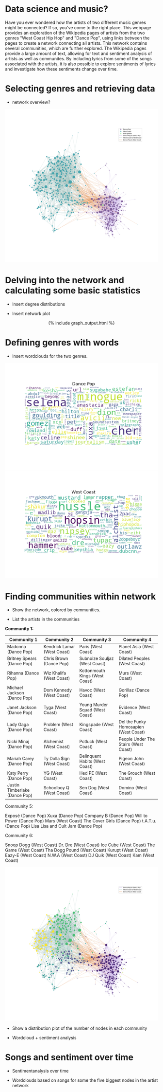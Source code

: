 # Data science and music?
Have you ever wondered how the artists of two different music genres might be connected? If so, you've come to the right place. This webpage provides an exploration of the Wikipedia pages of artists from the two genres "West Coast Hip Hop" and "Dance Pop", using links between the pages to create a network connecting all artists. This network contains several communities, which are further explored. The Wikipedia pages provide a large amount of text, allowing for text and sentiment analysis of artists as well as communites. By including lyrics from some of the songs associated with the artists, it is also possible to explore sentiments of lyrics and investigate how these sentiments change over time.

# Selecting genres and retrieving data
- network overview?
<img src="images/BasicGraph.png" alt="hi" class="inline"/>

# Delving into the network and calculating some basic statistics

- Insert degree distributions

- Insert network plot
<center>
{% include graph_output.html %}
</center>

# Defining genres with words

- Insert wordclouds for the two genres.

<img src="images/DancePop.png" alt="hi" class="inline"/>

<img src="images/WestCoast.png" alt="hi" class="inline"/>

# Finding communities within network

- Show the network, colored by communities.

- List the artists in the communities

**Community 1:**

| Community 1  | Community 2 | Community 3 | Community 4 |
| ------------- | ------------- | ------------- | ------------- |
| Madonna (Dance Pop)  | Kendrick Lamar (West Coast) | Paris (West Coast) | Planet Asia (West Coast) |
| Britney Spears (Dance Pop)  | Chris Brown (Dance Pop) | Subnoize Souljaz (West Coast) | Dilated Peoples (West Coast) |
| Rihanna (Dance Pop) | Wiz Khalifa (West Coast) | Kottonmouth Kings (West Coast) | Murs (West Coast) |
| Michael Jackson (Dance Pop) | Dom Kennedy (West Coast) | Havoc (West Coast) | Gorillaz (Dance Pop) |
| Janet Jackson (Dance Pop) | Tyga (West Coast) | Young Murder Squad (West Coast) | Evidence (West Coast) |
| Lady Gaga (Dance Pop) | Problem (West Coast) | Kingspade (West Coast) | Del the Funky Homosapien (West Coast) |
| Nicki Minaj (Dance Pop) | Alchemist (West Coast) | Potluck (West Coast) | People Under The Stairs (West Coast) |
| Mariah Carey (Dance Pop) | Ty Dolla $ign (West Coast) | Delinquent Habits (West Coast) | Pigeon John (West Coast) |
| Katy Perry (Dance Pop) | YG (West Coast) | Hed PE (West Coast) | The Grouch (West Coast) |
| Justin Timberlake (Dance Pop) | Schoolboy Q (West Coast) | Sen Dog (West Coast) | Domino (West Coast) |


Community 5:

Exposé (Dance Pop)
Xuxa (Dance Pop)
Company B (Dance Pop)
Will to Power (Dance Pop)
Mars (West Coast)
The Cover Girls (Dance Pop)
t.A.T.u. (Dance Pop)
Lisa Lisa and Cult Jam (Dance Pop)

Community 6:

Snoop Dogg (West Coast)
Dr. Dre (West Coast)
Ice Cube (West Coast)
The Game (West Coast)
Tha Dogg Pound (West Coast)
Kurupt (West Coast)
Eazy-E (West Coast)
N.W.A (West Coast)
DJ Quik (West Coast)
Kam (West Coast)

<img src="images/CommunityGraph.png" alt="hi" class="inline"/>

- Show a distribution plot of the number of nodes in each community

- Wordcloud + sentiment analysis

# Songs and sentiment over time

- Sentimentanalysis over time

- Wordclouds based on songs for some the five biggest nodes in the artist network

